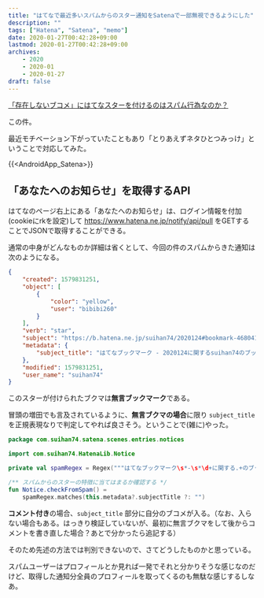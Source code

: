 ```yaml
---
title: "はてなで最近多いスパムからのスター通知をSatenaで一部無視できるようにした"
description: ""
tags: ["Hatena", "Satena", "memo"]
date: 2020-01-27T00:42:28+09:00
lastmod: 2020-01-27T00:42:28+09:00
archives:
    - 2020
    - 2020-01
    - 2020-01-27
draft: false
---
```


[「存在しないブコメ」にはてなスターを付けるのはスパム行為なのか？](https://anond.hatelabo.jp/20200125213356)

この件。

最近モチベーション下がっていたこともあり「とりあえずネタひとつみっけ」ということで対応してみた。

{{<AndroidApp_Satena>}}

## 「あなたへのお知らせ」を取得するAPI

はてなのページ右上にある「あなたへのお知らせ」は、ログイン情報を付加(cookieにrkを設定)して <https://www.hatena.ne.jp/notify/api/pull> をGETすることでJSONで取得することができる。

通常の中身がどんなものか詳細は省くとして、今回の件のスパムからきた通知は次のようになる。

```json
{
    "created": 1579831251,
    "object": [
        {
            "color": "yellow",
            "user": "bibibi260"
        }
    ],
    "verb": "star",
    "subject": "https://b.hatena.ne.jp/suihan74/2020124#bookmark-4680412377476457090",
    "metadata": {
        "subject_title": "はてなブックマーク - 2020124に関するsuihan74のブックマーク"
    },
    "modified": 1579831251,
    "user_name": "suihan74"
}
```

このスターが付けられたブクマは**無言ブックマーク**である。

冒頭の増田でも言及されているように、**無言ブクマの場合**に限り `subject_title` を正規表現なりで判定してやれば良さそう。ということで(雑に)やった。

```kt
package com.suihan74.satena.scenes.entries.notices

import com.suihan74.HatenaLib.Notice

private val spamRegex = Regex("""はてなブックマーク\s*-\s*\d+に関する.+のブックマーク""")

/** スパムからのスターの特徴に当てはまるか確認する */
fun Notice.checkFromSpam() =
    spamRegex.matches(this.metadata?.subjectTitle ?: "")

```

**コメント付き**の場合、`subject_title` 部分に自分のブコメが入る。（なお、入らない場合もある。はっきり検証していないが、最初に無言ブクマをして後からコメントを書き直した場合？あとで分かったら追記する）

そのため先述の方法では判別できないので、さてどうしたものかと思っている。

スパムユーザーはプロフィールとか見れば一発でそれと分かりそうな感じなのだけど、取得した通知分全員のプロフィールを取ってくるのも無駄な感じするしなあ。
